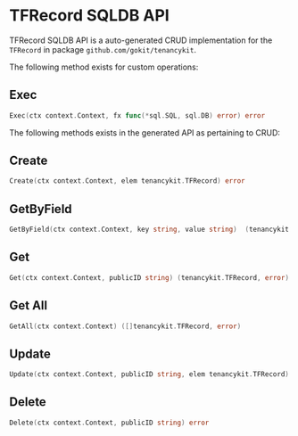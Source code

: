 TFRecord SQLDB API
===================================

TFRecord SQLDB API is a auto-generated CRUD implementation for the `TFRecord` in package `github.com/gokit/tenancykit`.

The following method exists for custom operations:

## Exec

```go
Exec(ctx context.Context, fx func(*sql.SQL, sql.DB) error) error
```

The following methods exists in the generated API as pertaining to CRUD:

## Create

```go
Create(ctx context.Context, elem tenancykit.TFRecord) error
```

## GetByField

```go
GetByField(ctx context.Context, key string, value string)  (tenancykit.TFRecord,  error)
```

## Get

```go
Get(ctx context.Context, publicID string) (tenancykit.TFRecord, error)
```

## Get All

```go
GetAll(ctx context.Context) ([]tenancykit.TFRecord, error)
```

## Update

```go
Update(ctx context.Context, publicID string, elem tenancykit.TFRecord) error
```

## Delete

```go
Delete(ctx context.Context, publicID string) error
```
